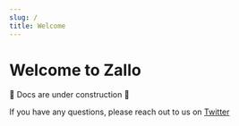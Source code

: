 ```yaml
---
slug: /
title: Welcome
---
```


# Welcome to Zallo

🚧 Docs are under construction 🚧

If you have any questions, please reach out to us on [Twitter](https://twitter.com/ZalloLabs)

